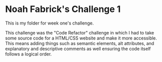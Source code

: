 # Noah Fabrick's Challenge 1

This is my folder for week one's challenge.

This challenge was the "Code Refactor" challenge in which I had to take some source code for a HTML/CSS website and make it more accessible. This means adding things such as semantic elements, alt attributes, and explanatory and descriptive comments as well ensuring the code itself follows a logical order.
